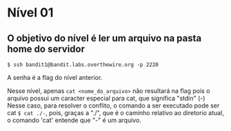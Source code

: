 # Nível 01

## O objetivo do nível é ler um arquivo na pasta home do servidor

```text
$ ssh bandit1@bandit.labs.overthewire.org -p 2220
```

A senha é a flag do nível anterior.

Nesse nível, apenas `cat <nome_do_arquivo>` não resultará na flag pois o arquivo possui um caracter especial para cat, que significa "stdin" \(-\) Nesse caso, para resolver o conflito, o comando a ser executado pode ser cat `$ cat ./-`, pois, graças a "./", que é o caminho relativo ao diretorio atual, o comando 'cat' entende que "-" é um arquivo.

